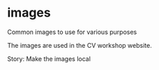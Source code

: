 # images
Common images to use for various purposes

The images are used in the CV workshop website.

Story: Make the images local
